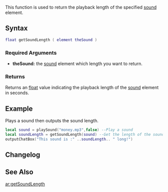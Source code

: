 This function is used to return the playback length of the specified [sound](/docs/sound.md "wikilink") element.

Syntax
------

``` lua
float getSoundLength ( element theSound )
```

### Required Arguments

-   **theSound:** the [sound](/docs/sound.md "wikilink") element which length you want to return.

### Returns

Returns an [float](/docs/float.md "wikilink") value indicating the playback length of the [sound](/sound.md "wikilink") element in seconds.

Example
-------

Plays a sound then outputs the sound length.

``` lua
local sound = playSound("money.mp3",false) --Play a sound
local soundLength = getSoundLength(sound) --Get the length of the sound
outputChatBox("This sound is :" ..soundLength.. " long!")
```

Changelog
---------

See Also
--------

[ar:getSoundLength](/docs/ar:getSoundLength.md "wikilink")
